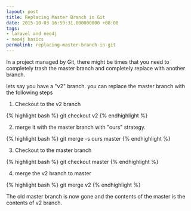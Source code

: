 ```yaml
---
layout: post
title: Replacing Master Branch in Git
date: 2015-10-03 16:59:31.000000000 +08:00
tags:
- laravel and neo4j
- neo4j basics
permalink: replacing-master-branch-in-git
---
```


In a project managed by Git, there might be times that you need to completely trash the master branch and completely replace with another branch. 

lets say you have a "v2" branch. you can replace the master branch with the following steps

1.  Checkout to the v2 branch

{% highlight bash %}
git checkout v2
{% endhighlight %}

2.  merge it with the master branch with "ours" strategy.

{% highlight bash %}
git merge -s ours master
{% endhighlight %}

3.  Checkout to the master branch

{% highlight bash %}
git checkout master
{% endhighlight %}

4.  merge the v2 branch to master

{% highlight bash %}
git merge v2
{% endhighlight %}

The old master branch is now gone and the contents of the master is the contents of v2 branch.
